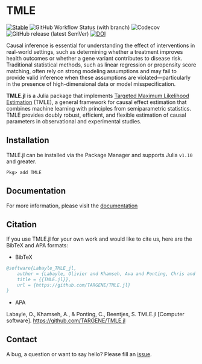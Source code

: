 # TMLE

[![Stable](https://img.shields.io/badge/docs-stable-blue.svg)](https://targene.github.io/TMLE.jl/stable/)
![GitHub Workflow Status (with branch)](https://img.shields.io/github/actions/workflow/status/TARGENE/TMLE.jl/CI.yml?branch=main)
![Codecov](https://img.shields.io/codecov/c/github/TARGENE/TMLE.jl/main)
![GitHub release (latest SemVer)](https://img.shields.io/github/v/release/TARGENE/TMLE.jl)
[![DOI](https://zenodo.org/badge/DOI/10.5281/zenodo.16884217.svg)](https://doi.org/10.5281/zenodo.16884217)

Causal inference is essential for understanding the effect of interventions in real-world settings, such as determining whether a treatment improves health outcomes or whether a gene variant contributes to disease risk. Traditional statistical methods, such as linear regression or propensity score matching, often rely on strong modeling assumptions and may fail to provide valid inference when these assumptions are violated—particularly in the presence of high-dimensional data or model misspecification.

**TMLE.jl** is a Julia package that implements [Targeted Maximum Likelihood Estimation](https://link.springer.com/book/10.1007/978-1-4419-9782-1) (TMLE), a general framework for causal effect estimation that combines machine learning with principles from semiparametric statistics. TMLE provides doubly robust, efficient, and flexible estimation of causal parameters in observational and experimental studies.

## Installation

TMLE.jl can be installed via the Package Manager and supports Julia `v1.10` and greater.

```Pkg
Pkg> add TMLE
```

## Documentation

For more information, please visit the [documentation](https://targene.github.io/TMLE.jl/stable/)

## Citation

If you use TMLE.jl for your own work and would like to cite us, here are the BibTeX and APA formats:

- BibTeX

```bibtex
@software{Labayle_TMLE_jl,
    author = {Labayle, Olivier and Khamseh, Ava and Ponting, Chris and Beentjes, Sjoerd},
    title = {{TMLE.jl}},
    url = {https://github.com/TARGENE/TMLE.jl}
}
```

- APA

Labayle, O., Khamseh, A., & Ponting, C., Beentjes, S. TMLE.jl [Computer software]. https://github.com/TARGENE/TMLE.jl

## Contact

A bug, a question or want to say hello? Please fill an [issue](https://github.com/TARGENE/TMLE.jl/issues).

